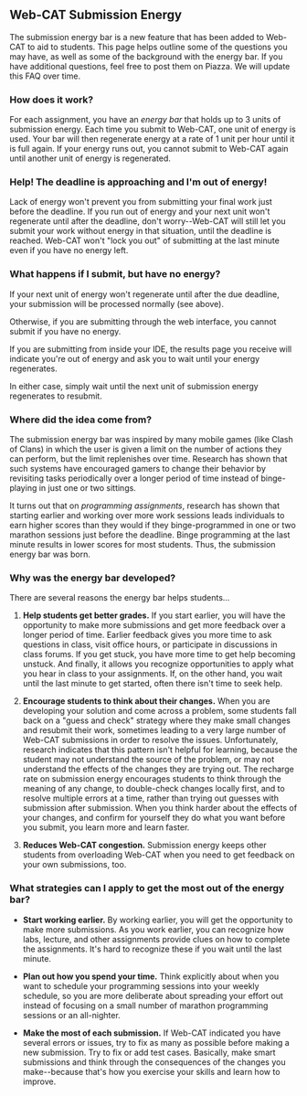## Web-CAT Submission Energy

The submission energy bar is a new feature that has been added to Web-CAT to
aid to students.  This page helps outline some of the questions you may have,
as well as some of the background with the energy bar.  If you have additional
questions, feel free to post them on Piazza.  We will update this FAQ over time.


### How does it work?

For each assignment, you have an _energy bar_ that holds up to 3 units of
submission energy.  Each time you submit to Web-CAT, one unit of energy is
used.  Your bar will then regenerate energy at a rate of 1 unit per hour until
it is full again.  If your energy runs out, you cannot submit to Web-CAT
again until another unit of energy is regenerated.


### Help! The deadline is approaching and I'm out of energy!

Lack of energy won't prevent you from submitting your final work
just before the deadline.  If you run out of energy and your next unit won't
regenerate until after the deadline, don't worry--Web-CAT will still let you
submit your work without energy in that situation, until the deadline is
reached.  Web-CAT won't "lock you out" of submitting at the last minute even
if you have no energy left.


### What happens if I submit, but have no energy?

If your next unit of energy won't regenerate until after the due deadline,
your submission will be processed normally (see above).

Otherwise, if you are submitting through the web interface, you cannot submit
if you have no energy.

If you are submitting from inside your IDE, the results page you receive will
indicate you're out of energy and ask you to wait until your energy
regenerates.

In either case, simply wait until the next unit of submission energy
regenerates to resubmit.


### Where did the idea come from?

The submission energy bar was inspired by many mobile games (like Clash of
Clans) in which the user is given a limit on the number of actions they can
perform, but the limit replenishes over time.  Research has shown that such
systems have encouraged gamers to change their behavior by revisiting tasks
periodically over a longer period of time instead of binge-playing in just
one or two sittings.

It turns out that on _programming assignments_, research
has shown that starting earlier and working over more work sessions leads
individuals to earn higher scores than they would if they binge-programmed in
one or two marathon sessions just before the deadline. Binge programming at
the last minute results in lower scores for most students. Thus, the submission
energy bar was born.


### Why was the energy bar developed?

There are several reasons the energy bar helps students...

1.  **Help students get better grades.**  If you start earlier, you will have
    the opportunity to make more submissions and get more feedback over a
    longer period of time.  Earlier
    feedback gives you more time to ask questions in class, visit office hours,
    or participate in discussions in class forums.  If you get stuck, you have
    more time to get help becoming unstuck. And finally, it allows you
    recognize opportunities to apply what you hear in class to your
    assignments.  If, on the other hand, you wait until the last minute to
    get started, often there isn't time to seek help.

2.  **Encourage students to think about their changes.** When you are
    developing your solution and come across a problem, some students fall
    back on a "guess and check" strategy where they make small changes and
    resubmit their work, sometimes leading to a very large number of Web-CAT
    submissions in order to resolve the issues.  Unfortunately, research
    indicates that this pattern isn't helpful for learning, because the
    student may not understand the source of the problem, or may not understand
    the effects of the changes they are trying out.  The recharge rate on
    submission energy encourages students to think through the meaning of
    any change, to double-check changes locally first, and to resolve
    multiple errors at a time, rather than trying out guesses with submission
    after submission.  When you think harder about the effects of your
    changes, and confirm for yourself they do what you want before you
    submit, you learn more and learn faster.

3.  **Reduces Web-CAT congestion.** Submission energy keeps other students
    from overloading Web-CAT when you need to get feedback on your own
    submissions, too.


### What strategies can I apply to get the most out of the energy bar?

-   **Start working earlier.** By working earlier, you will get the opportunity
    to make more submissions.  As you work earlier, you can recognize how labs,
    lecture, and other assignments provide clues on how to complete the
    assignments.  It's hard to recognize these if you wait until the last
    minute.

-   **Plan out how you spend your time.** Think explicitly about when you want
    to schedule your programming sessions into your weekly schedule, so you
    are more deliberate about spreading your effort out instead of focusing
    on a small number of marathon programming sessions or an all-nighter.

-   **Make the most of each submission.** If Web-CAT indicated you have
    several errors or issues, try to fix as many as possible before making a
    new submission.  Try to fix or add test cases.  Basically, make smart
    submissions and think through the consequences of the changes you
    make--because that's how you exercise your skills and learn how to improve.
